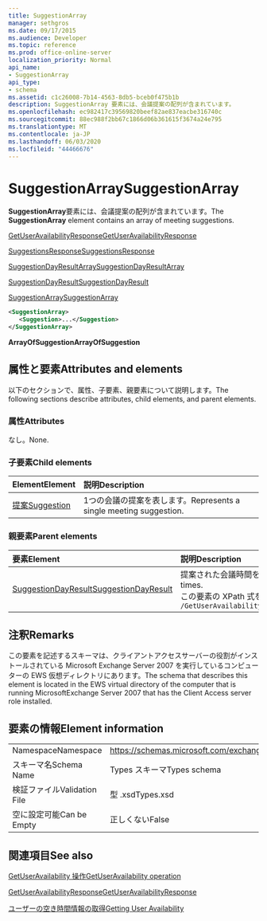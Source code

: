 ```yaml
---
title: SuggestionArray
manager: sethgros
ms.date: 09/17/2015
ms.audience: Developer
ms.topic: reference
ms.prod: office-online-server
localization_priority: Normal
api_name:
- SuggestionArray
api_type:
- schema
ms.assetid: c1c26008-7b14-4563-8db5-bceb0f475b1b
description: SuggestionArray 要素には、会議提案の配列が含まれています。
ms.openlocfilehash: ec982417c39569820beef82ae837eacbe316740c
ms.sourcegitcommit: 88ec988f2bb67c1866d06b361615f3674a24e795
ms.translationtype: MT
ms.contentlocale: ja-JP
ms.lasthandoff: 06/03/2020
ms.locfileid: "44466676"
---
```

# <a name="suggestionarray"></a><span data-ttu-id="7ced3-103">SuggestionArray</span><span class="sxs-lookup"><span data-stu-id="7ced3-103">SuggestionArray</span></span>

<span data-ttu-id="7ced3-104">**SuggestionArray**要素には、会議提案の配列が含まれています。</span><span class="sxs-lookup"><span data-stu-id="7ced3-104">The **SuggestionArray** element contains an array of meeting suggestions.</span></span> 
  
[<span data-ttu-id="7ced3-105">GetUserAvailabilityResponse</span><span class="sxs-lookup"><span data-stu-id="7ced3-105">GetUserAvailabilityResponse</span></span>](getuseravailabilityresponse.md)
  
[<span data-ttu-id="7ced3-106">SuggestionsResponse</span><span class="sxs-lookup"><span data-stu-id="7ced3-106">SuggestionsResponse</span></span>](suggestionsresponse.md)
  
[<span data-ttu-id="7ced3-107">SuggestionDayResultArray</span><span class="sxs-lookup"><span data-stu-id="7ced3-107">SuggestionDayResultArray</span></span>](suggestiondayresultarray.md)
  
[<span data-ttu-id="7ced3-108">SuggestionDayResult</span><span class="sxs-lookup"><span data-stu-id="7ced3-108">SuggestionDayResult</span></span>](suggestiondayresult.md)
  
[<span data-ttu-id="7ced3-109">SuggestionArray</span><span class="sxs-lookup"><span data-stu-id="7ced3-109">SuggestionArray</span></span>](suggestionarray.md)
  
```xml
<SuggestionArray>
   <Suggestion>...</Suggestion>
</SuggestionArray>
```

 <span data-ttu-id="7ced3-110">**ArrayOfSuggestion**</span><span class="sxs-lookup"><span data-stu-id="7ced3-110">**ArrayOfSuggestion**</span></span>
## <a name="attributes-and-elements"></a><span data-ttu-id="7ced3-111">属性と要素</span><span class="sxs-lookup"><span data-stu-id="7ced3-111">Attributes and elements</span></span>

<span data-ttu-id="7ced3-112">以下のセクションで、属性、子要素、親要素について説明します。</span><span class="sxs-lookup"><span data-stu-id="7ced3-112">The following sections describe attributes, child elements, and parent elements.</span></span>
  
### <a name="attributes"></a><span data-ttu-id="7ced3-113">属性</span><span class="sxs-lookup"><span data-stu-id="7ced3-113">Attributes</span></span>

<span data-ttu-id="7ced3-114">なし。</span><span class="sxs-lookup"><span data-stu-id="7ced3-114">None.</span></span>
  
### <a name="child-elements"></a><span data-ttu-id="7ced3-115">子要素</span><span class="sxs-lookup"><span data-stu-id="7ced3-115">Child elements</span></span>

|<span data-ttu-id="7ced3-116">**Element**</span><span class="sxs-lookup"><span data-stu-id="7ced3-116">**Element**</span></span>|<span data-ttu-id="7ced3-117">**説明**</span><span class="sxs-lookup"><span data-stu-id="7ced3-117">**Description**</span></span>|
|:-----|:-----|
|[<span data-ttu-id="7ced3-118">提案</span><span class="sxs-lookup"><span data-stu-id="7ced3-118">Suggestion</span></span>](suggestion.md) <br/> |<span data-ttu-id="7ced3-119">1つの会議の提案を表します。</span><span class="sxs-lookup"><span data-stu-id="7ced3-119">Represents a single meeting suggestion.</span></span>  <br/> |
   
### <a name="parent-elements"></a><span data-ttu-id="7ced3-120">親要素</span><span class="sxs-lookup"><span data-stu-id="7ced3-120">Parent elements</span></span>

|<span data-ttu-id="7ced3-121">**要素**</span><span class="sxs-lookup"><span data-stu-id="7ced3-121">**Element**</span></span>|<span data-ttu-id="7ced3-122">**説明**</span><span class="sxs-lookup"><span data-stu-id="7ced3-122">**Description**</span></span>|
|:-----|:-----|
|[<span data-ttu-id="7ced3-123">SuggestionDayResult</span><span class="sxs-lookup"><span data-stu-id="7ced3-123">SuggestionDayResult</span></span>](suggestiondayresult.md) <br/> |<span data-ttu-id="7ced3-124">提案された会議時間を含む1つの日を表します。</span><span class="sxs-lookup"><span data-stu-id="7ced3-124">Represents a single day that contains suggested meeting times.</span></span>  <br/> <span data-ttu-id="7ced3-125">この要素の XPath 式を次に示します。</span><span class="sxs-lookup"><span data-stu-id="7ced3-125">The following is the XPath expression to this element:</span></span>  <br/>  `/GetUserAvailabilityResponse/SuggestionsResponse/SuggestionDayResultArray/SuggestionDayResult[i]` <br/> |
   
## <a name="remarks"></a><span data-ttu-id="7ced3-126">注釈</span><span class="sxs-lookup"><span data-stu-id="7ced3-126">Remarks</span></span>

<span data-ttu-id="7ced3-127">この要素を記述するスキーマは、クライアントアクセスサーバーの役割がインストールされている Microsoft Exchange Server 2007 を実行しているコンピューターの EWS 仮想ディレクトリにあります。</span><span class="sxs-lookup"><span data-stu-id="7ced3-127">The schema that describes this element is located in the EWS virtual directory of the computer that is running MicrosoftExchange Server 2007 that has the Client Access server role installed.</span></span>
  
## <a name="element-information"></a><span data-ttu-id="7ced3-128">要素の情報</span><span class="sxs-lookup"><span data-stu-id="7ced3-128">Element information</span></span>

|||
|:-----|:-----|
|<span data-ttu-id="7ced3-129">Namespace</span><span class="sxs-lookup"><span data-stu-id="7ced3-129">Namespace</span></span>  <br/> |https://schemas.microsoft.com/exchange/services/2006/types  <br/> |
|<span data-ttu-id="7ced3-130">スキーマ名</span><span class="sxs-lookup"><span data-stu-id="7ced3-130">Schema Name</span></span>  <br/> |<span data-ttu-id="7ced3-131">Types スキーマ</span><span class="sxs-lookup"><span data-stu-id="7ced3-131">Types schema</span></span>  <br/> |
|<span data-ttu-id="7ced3-132">検証ファイル</span><span class="sxs-lookup"><span data-stu-id="7ced3-132">Validation File</span></span>  <br/> |<span data-ttu-id="7ced3-133">型 .xsd</span><span class="sxs-lookup"><span data-stu-id="7ced3-133">Types.xsd</span></span>  <br/> |
|<span data-ttu-id="7ced3-134">空に設定可能</span><span class="sxs-lookup"><span data-stu-id="7ced3-134">Can be Empty</span></span>  <br/> |<span data-ttu-id="7ced3-135">正しくない</span><span class="sxs-lookup"><span data-stu-id="7ced3-135">False</span></span>  <br/> |
   
## <a name="see-also"></a><span data-ttu-id="7ced3-136">関連項目</span><span class="sxs-lookup"><span data-stu-id="7ced3-136">See also</span></span>



[<span data-ttu-id="7ced3-137">GetUserAvailability 操作</span><span class="sxs-lookup"><span data-stu-id="7ced3-137">GetUserAvailability operation</span></span>](getuseravailability-operation.md)
  
[<span data-ttu-id="7ced3-138">GetUserAvailabilityResponse</span><span class="sxs-lookup"><span data-stu-id="7ced3-138">GetUserAvailabilityResponse</span></span>](getuseravailabilityresponse.md)


[<span data-ttu-id="7ced3-139">ユーザーの空き時間情報の取得</span><span class="sxs-lookup"><span data-stu-id="7ced3-139">Getting User Availability</span></span>](https://msdn.microsoft.com/library/d4133fcb-9b0f-4e6b-aadf-a389da83516a%28Office.15%29.aspx)

